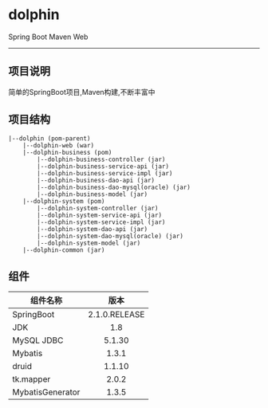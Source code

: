 # dolphin
Spring Boot Maven Web

---
## 项目说明
  简单的SpringBoot项目,Maven构建,不断丰富中

## 项目结构
	|--dolphin (pom-parent)
	    |--dolphin-web (war)
		|--dolphin-business (pom)
			|--dolphin-business-controller (jar)
			|--dolphin-business-service-api (jar)
			|--dolphin-business-service-impl (jar)
			|--dolphin-business-dao-api (jar)
			|--dolphin-business-dao-mysql(oracle) (jar)  
			|--dolphin-business-model (jar)
		|--dolphin-system (pom)
			|--dolphin-system-controller (jar)
			|--dolphin-system-service-api (jar)
			|--dolphin-system-service-impl (jar)
			|--dolphin-system-dao-api (jar)
			|--dolphin-system-dao-mysql(oracle) (jar)  
			|--dolphin-system-model (jar)
		|--dolphin-common (jar)
        

## 组件
组件名称|版本
--|:--:
SpringBoot|2.1.0.RELEASE| 
JDK|1.8|
MySQL JDBC|5.1.30
Mybatis|1.3.1|
druid|1.1.10|
tk.mapper|2.0.2|
MybatisGenerator|1.3.5|




